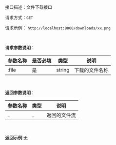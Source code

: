 接口描述：文件下载接口

请求方式：`GET`

请求示例： `http://localhost:8000/downloads/xx.png`

<br/>

**请求参数说明**：

| 参数名称 | 是否必填 | 类型 | 说明 |
| -------- | -------- | -------- |-------- |
| :file | 是 | string | 下载的文件名称 |

<br/>

**返回参数说明**：

| 参数名称  | 类型 | 说明 |
| -------- | -------- |-------- |
| _ | _ | 返回的文件流 |

<br/>

**返回示例**
无
